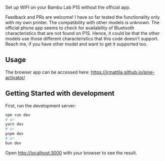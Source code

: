 Set up WIFI on your Bambu Lab P1S without the official app. 

Feedback and PRs are welcome! I have so far tested the functionality only with my own printer. The compatibility with other models is unknown. The official phone app seems to check for availability of Bluetooth characteristics that are not found on P1S. Hence, it could be that the other models use those different characteristics that this code doesn't support. Reach me, if you have other model and want to get it supported too.

## Usage

The browser app can be accessed here: https://jrmattila.github.io/pine-activator/

## Getting Started with development

First, run the development server:

```bash
npm run dev
# or
yarn dev
# or
pnpm dev
# or
bun dev
```

Open [http://localhost:3000](http://localhost:3000) with your browser to see the result.
